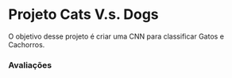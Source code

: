 # Projeto Cats V.s. Dogs

O objetivo desse projeto é criar uma CNN para classificar Gatos e Cachorros.

### Avaliações
